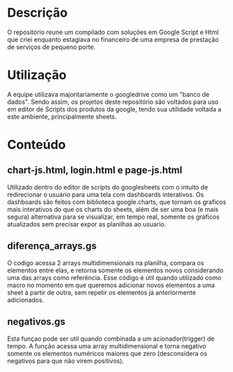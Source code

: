 # Descrição

O repositório reune um compilado com soluções em Google Script e Html 
que criei enquanto estagiava no financeiro de uma empresa de prestação de serviços
de pequeno porte.

# Utilização

A equipe utilizava majoritariamente o googledrive como um "banco de dados".
Sendo assim, os projetos deste repositório são voltados para uso em editor de Scripts 
dos produtos da google, tendo sua utilidade voltada a este ambiente, principalmente sheets.

# Conteúdo 

## chart-js.html, login.html e page-js.html
 Utilizado dentro do editor de scripts do googlesheets com o intuito de redirecionar 
 o usuário para uma tela com dashboards interativos. Os dashboards são feitos com biblioteca google.charts, que tornam
 os graficos mais interativos do que os charts do sheets, além de ser uma boa (e mais segura) alternativa para se visualizar, 
 em tempo real, somente os gráficos atualizados sem precisar expor as planilhas ao usuario.
 
## diferença_arrays.gs
 O codigo acessa 2 arrays multidimensionais na planilha, compara os elementos entre elas,
 e retorna somente os elementos novos considerando uma das arrays como referência.
 Esse código é útil quando utilizado como macro no momento em que queremos adicionar novos elementos
 a uma sheet à partir de outra, sem repetir os elementos já anteriormente adicionados.

## negativos.gs
 Esta funçao pode ser util quando combinada a um acionador(trigger) de tempo.
 A função acessa uma array multidimensional e torna negativo somente os elementos numéricos 
 maiores que zero (desconsidera os negativos para que não virem positivos).
 









